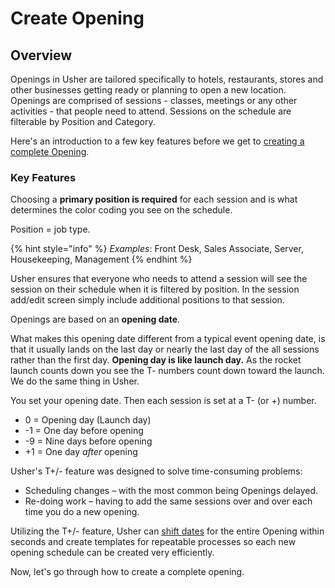 # Create Opening

## Overview <a href="overview" id="overview"></a>

Openings in Usher are tailored specifically to hotels, restaurants, stores and other businesses getting ready or planning to open a new location. Openings are comprised of sessions - classes, meetings or any other activities - that people need to attend. Sessions on the schedule are filterable by Position and Category.

Here's an introduction to a few key features before we get to [creating a complete Opening](./#create-an-opening). 

### Key Features

Choosing a **primary position is required** for each session and is what determines the color coding you see on the schedule.

Position = job type.

{% hint style="info" %}
_Examples_: Front Desk, Sales Associate, Server, Housekeeping, Management
{% endhint %}

Usher ensures that everyone who needs to attend a session will see the session on their schedule when it is filtered by position. In the session add/edit screen simply include additional positions to that session.

Openings are based on an **opening date**. 

What makes this opening date different from a typical event opening date, is that it usually lands on the last day or nearly the last day of the all sessions rather than the first day. **Opening day is like launch day.** As the rocket launch counts down you see the T- numbers count down toward the launch. We do the same thing in Usher.

You set your opening date. Then each session is set at a T- (or +) number.

* 0 = Opening day (Launch day)
* \-1 = One day before opening
* \-9 = Nine days before opening
* \+1 = One day _after_ opening

Usher's T+/- feature was designed to solve time-consuming problems: 

* Scheduling changes – with the most common being Openings delayed.
* Re-doing work – having to add the same sessions over and over each time you do a new opening.

Utilizing the T+/- feature, Usher can [shift dates](../manage-opening.md#shift-dates) for the entire Opening within seconds and create templates for repeatable processes so each new opening schedule can be created very efficiently.

Now, let's go through how to create a complete opening.

